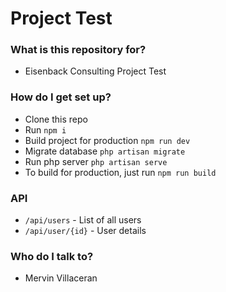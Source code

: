 # Project Test #

### What is this repository for? ###

* Eisenback Consulting Project Test

### How do I get set up?

* Clone this repo
* Run `npm i`
* Build project for production `npm run dev`
* Migrate database `php artisan migrate`
* Run php server `php artisan serve`
* To build for production, just run `npm run build`

### API

* `/api/users` - List of all users
* `/api/user/{id}` - User details

### Who do I talk to? ###

* Mervin Villaceran
